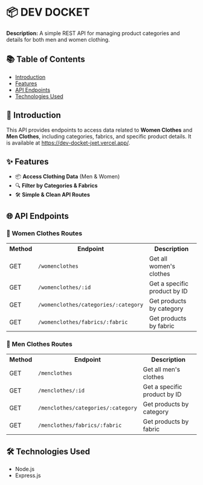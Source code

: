 <h1>📦 DEV DOCKET</h1>
<p><strong>Description:</strong> A simple REST API for managing product categories and details for both men and women clothing.</p>

<h2>📚 Table of Contents</h2>
<ul>
    <li><a href="#introduction">Introduction</a></li>
    <li><a href="#features">Features</a></li>
    <li><a href="#api-endpoints">API Endpoints</a></li>
    <li><a href="#technologies-used">Technologies Used</a></li>
</ul>

<h2 id="introduction">🚀 Introduction</h2>
<p>This API provides endpoints to access data related to <strong>Women Clothes</strong> and <strong>Men Clothes</strong>, including categories, fabrics, and specific product details. It is available at <a href="https://dev-docket-api.vercel.app/" target="_blank">https://dev-docket-jxet.vercel.app/</a>.</p>

<h2 id="features">✨ Features</h2>
<ul>
    <li>📦 <strong>Access Clothing Data</strong> (Men & Women)</li>
    <li>🔍 <strong>Filter by Categories & Fabrics</strong></li>
    <li>🛠️ <strong>Simple & Clean API Routes</strong></li>
</ul>

<h2 id="api-endpoints">🌐 API Endpoints</h2>

<h3>🧥 Women Clothes Routes</h3>
<table>
    <tr>
        <th>Method</th>
        <th>Endpoint</th>
        <th>Description</th>
    </tr>
    <tr>
        <td>GET</td>
        <td><code>/womenclothes</code></td>
        <td>Get all women's clothes</td>
    </tr>
    <tr>
        <td>GET</td>
        <td><code>/womenclothes/:id</code></td>
        <td>Get a specific product by ID</td>
    </tr>
    <tr>
        <td>GET</td>
        <td><code>/womenclothes/categories/:category</code></td>
        <td>Get products by category</td>
    </tr>
    <tr>
        <td>GET</td>
        <td><code>/womenclothes/fabrics/:fabric</code></td>
        <td>Get products by fabric</td>
    </tr>
</table>

<h3>🧢 Men Clothes Routes</h3>
<table>
    <tr>
        <th>Method</th>
        <th>Endpoint</th>
        <th>Description</th>
    </tr>
    <tr>
        <td>GET</td>
        <td><code>/menclothes</code></td>
        <td>Get all men's clothes</td>
    </tr>
    <tr>
        <td>GET</td>
        <td><code>/menclothes/:id</code></td>
        <td>Get a specific product by ID</td>
    </tr>
    <tr>
        <td>GET</td>
        <td><code>/menclothes/categories/:category</code></td>
        <td>Get products by category</td>
    </tr>
    <tr>
        <td>GET</td>
        <td><code>/menclothes/fabrics/:fabric</code></td>
        <td>Get products by fabric</td>
    </tr>
</table>

<h2 id="technologies-used">🛠️ Technologies Used</h2>
<ul>
    <li>Node.js</li>
    <li>Express.js</li>
</ul>
